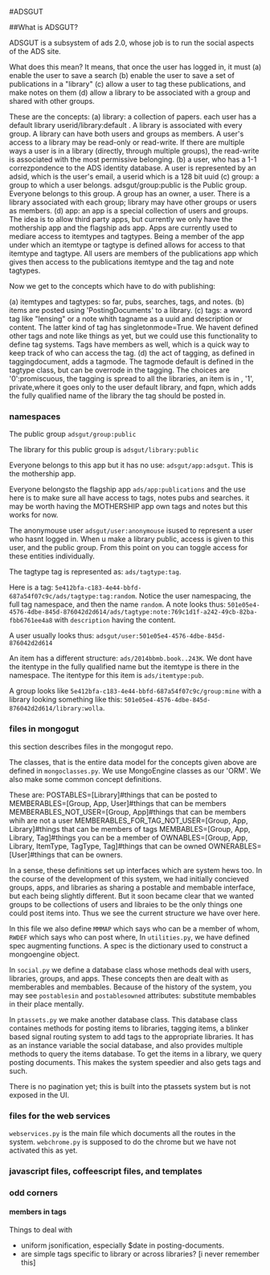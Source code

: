 #ADSGUT

##What is ADSGUT?

ADSGUT is a subsystem of ads 2.0, whose job is to run the social aspects of the ADS site.

What does this mean? It means, that once the user has logged in, it must
(a) enable the user to save a search
(b) enable the user to save a set of publications in a "library"
(c) allow a user to tag these publications, and make notes on them
(d) allow a library to be associated with a group and shared with other groups.

These are the concepts:
(a) library: a collection of papers. each user has a default library userid/library:default . A library is associated with every group. A library can have both users and groups as members. A user's access to a library may be read-only or
read-write. If there are multiple ways a user is in a library (directly, through multiple groups), the read-write is associated with the most permissive belonging.
(b) a user, who has a 1-1 correzpondence to the ADS identity database. A user is represented by an adsid, which
is the user's email, a userid which is a 128 bit uuid
(c) group: a group to which a user belongs. adsgut/group:public is the Public group.
Everyone belongs to this group. A group has an owner, a user. There is a library associated with each group; 
library may have other groups or users as members.
(d) app: an app is a special collection of users and groups. The idea is to allow third party apps, but currently we only have the mothership app and the flagship ads app. Apps are currently used to mediare access to itemtypes and tagtypes.
Being a member of the app under which an itemtype or tagtype is defined allows for access to that itemtype and tagtype.
All users are members of the publications app which gives then access to the publications itemtype and the tag and note tagtypes.

Now we get to the concepts which have to do with publishing:

(a) itemtypes and tagtypes: so far, pubs, searches, tags, and notes.
(b) items are posted using 'PostingDocuments' to a library.
(c) tags: a wword tag like "lensing" or a note whith tagname as a uuid and description or content. The latter kind of
tag has singletonmode=True. We havent defined other tags and note like things as yet, but we could use this functionality
to define tag systems. Tags have members as well, which is a quick way to keep track of who can access the tag.
(d) the act of tagging, as defined in taggingdocument, adds a tagmode. The tagmode default is defined in the tagtype
class, but can be overrode in the tagging. The choices are '0':promiscuous, the tagging is spread to all the libraries, an item is in , '1', private,where it goes only to the user default library, and fqpn, which adds the fully qualified name of the library the tag should be posted in.

### namespaces

The public group `adsgut/group:public`

The library for this public group is `adsgut/library:public`

Everyone belongs to this app but it has no use: `adsgut/app:adsgut`. This is the mothership app.

Everyone belongsto the flagship app `ads/app:publications` and the use here is to make sure all have access to tags, notes
pubs and searches. it may be worth having the MOTHERSHIP app own tags and notes but this works for now.

The anonymouse user `adsgut/user:anonymouse` isused to represent a user who hasnt logged in. When u make a library public, access is given to this user, and the public group. From this point on you can toggle access for these entities individually.

The tagtype tag is represented as: `ads/tagtype:tag`.

Here is a tag: `5e412bfa-c183-4e44-bbfd-687a54f07c9c/ads/tagtype:tag:random`. Notice the user namespacing, the full
tag namespace, and then the name `random`. A note looks thus: `501e05e4-4576-4dbe-845d-876042d2d614/ads/tagtype:note:769c1d1f-a242-49cb-82ba-fbb6761ee4a8` with `description` having the content.

A user usually looks thus: `adsgut/user:501e05e4-4576-4dbe-845d-876042d2d614`

An item has a different structure: `ads/2014bbmb.book..243K`. We dont have the itentype in the
fully qualified name but the itemtype is there in the namespace. The itentype for this item is `ads/itemtype:pub`.

A group looks like `5e412bfa-c183-4e44-bbfd-687a54f07c9c/group:mine` with a library looking something like this:
`501e05e4-4576-4dbe-845d-876042d2d614/library:wolla`.



### files in mongogut

this section describes files in the mongogut repo.

The classes, that is the entire data model for the concepts given above are defined in `mongoclasses.py`. We use MongoEngine classes as our 'ORM'. We also make some common concept definitions.

These are:
	POSTABLES=[Library]#things that can be posted to
	MEMBERABLES=[Group, App, User]#things that can be members
	MEMBERABLES_NOT_USER=[Group, App]#things that can be members whih are not a user
	MEMBERABLES_FOR_TAG_NOT_USER=[Group, App, Library]#things that can be members of tags
	MEMBABLES=[Group, App, Library, Tag]#things you can be a member of
	OWNABLES=[Group, App, Library, ItemType, TagType, Tag]#things that can be owned
	OWNERABLES=[User]#things that can be owners.

In a sense, these definitions set up interfaces which are system hews too. In the course of the development of this system, we had initially concieved groups, apps, and libraries as sharing a postable and membable interface, but each being slightly different. But it soon became clear that we wanted groups to be collections of users and libraies to be the only
things one could post items into. Thus we see the current structure we have over here.

In this file we also define `MMMAP` which says who can be a member of whom, `RWDEF` which says who can post where,
In `utilities.py`, we have defined spec augmenting functions. A spec is the dictionary used to construct a mongoengine object.

In `social.py` we define a database class whose methods deal with users, libraries, groups, and apps. These concepts then are dealt with as memberables and membables. Because of the history of the system, you may see `postablesin` and `postablesowned` attributes: substitute membables in their place mentally.

In `ptassets.py` we make another database class. This database class containes methods for posting items to libraries, tagging items, a blinker based signal routing system to add tags to the appropriate libraries. It has as an instance variable the social database, and also provides multiple methods to query the items database. To get the items in a library, we query posting documents. This makes the system speedier and also gets tags and such.

There is no pagination yet; this is built into the ptassets system but is not exposed in the UI.

### files for the web services

`webservices.py` is the main file which documents all the routes in the system. `webchrome.py` is supposed to do the chrome but we have not activated this as yet.

### javascript files, coffeescript files, and templates

### odd corners

#### members in tags


Things to deal with

* uniform jsonification, especially $date in posting-documents.
* are simple tags specific to library or across libraries? [i never remember this]